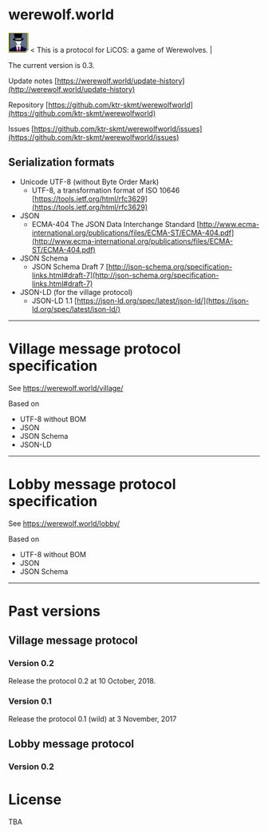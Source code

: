 # werewolf.world

<img src="image/0.1/master.jpg" alt="master" title="master"> &lt; This is a protocol for LiCOS: a game of Werewolves. &#124;

The current version is 0.3.

Update notes [https://werewolf.world/update-history](http://werewolf.world/update-history)

Repository [https://github.com/ktr-skmt/werewolfworld](https://github.com/ktr-skmt/werewolfworld)

Issues [https://github.com/ktr-skmt/werewolfworld/issues](https://github.com/ktr-skmt/werewolfworld/issues)

## Serialization formats

* Unicode UTF-8 (without Byte Order Mark)
  - UTF-8, a transformation format of ISO 10646 [https://tools.ietf.org/html/rfc3629](https://tools.ietf.org/html/rfc3629)
* JSON
  - ECMA-404 The JSON Data Interchange Standard [http://www.ecma-international.org/publications/files/ECMA-ST/ECMA-404.pdf](http://www.ecma-international.org/publications/files/ECMA-ST/ECMA-404.pdf)
* JSON Schema
  - JSON Schema Draft 7 [http://json-schema.org/specification-links.html#draft-7](http://json-schema.org/specification-links.html#draft-7)
* JSON-LD (for the village protocol)
  - JSON-LD 1.1 [https://json-ld.org/spec/latest/json-ld/](https://json-ld.org/spec/latest/json-ld/)

---

# Village message protocol specification

See https://werewolf.world/village/

Based on 

* UTF-8 without BOM
* JSON
* JSON Schema
* JSON-LD

---

# Lobby message protocol specification

See https://werewolf.world/lobby/

Based on 

* UTF-8 without BOM
* JSON
* JSON Schema

---

# Past versions

## Village message protocol

### Version 0.2

Release the protocol 0.2 at 10 October, 2018.

### Version 0.1

Release the protocol 0.1 (wild) at 3 November, 2017

## Lobby message protocol

### Version 0.2

# License

TBA
